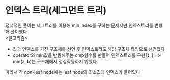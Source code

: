 # 인덱스 트리(세그먼트 트리)

정석적인 풀이는 세그트리를 이용해 min index를 구하는 문제지만 인덱스트리를 변형해 풀이했다<br>
<알고리즘>
- 값과 인덱스를 가진 구조체를 선언 후 인덱스트리도 해당 구조체 타입으로 선언했다
- operator와 min값을 반환해주는 cmp함수를 만들어 인덱스트리를 구현했다
=> min(a, b)는 구조체에서 정상작동하지 않았다

따라서 각 non-leaf node에는 leaf node의 최소값과 인덱스가 들어있다